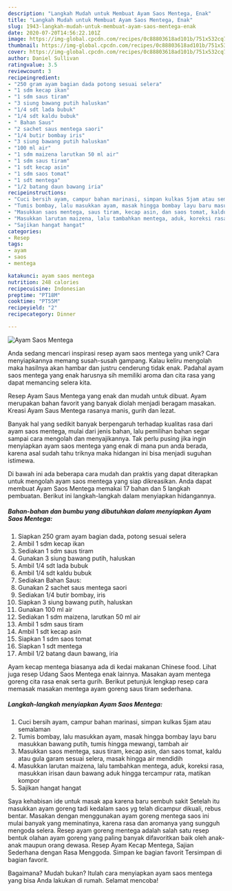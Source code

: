 ```yaml
---
description: "Langkah Mudah untuk Membuat Ayam Saos Mentega, Enak"
title: "Langkah Mudah untuk Membuat Ayam Saos Mentega, Enak"
slug: 1943-langkah-mudah-untuk-membuat-ayam-saos-mentega-enak
date: 2020-07-20T14:56:22.101Z
image: https://img-global.cpcdn.com/recipes/0c88803618ad101b/751x532cq70/ayam-saos-mentega-foto-resep-utama.jpg
thumbnail: https://img-global.cpcdn.com/recipes/0c88803618ad101b/751x532cq70/ayam-saos-mentega-foto-resep-utama.jpg
cover: https://img-global.cpcdn.com/recipes/0c88803618ad101b/751x532cq70/ayam-saos-mentega-foto-resep-utama.jpg
author: Daniel Sullivan
ratingvalue: 3.5
reviewcount: 3
recipeingredient:
- "250 gram ayam bagian dada potong sesuai selera"
- "1 sdm kecap ikan"
- "1 sdm saus tiram"
- "3 siung bawang putih haluskan"
- "1/4 sdt lada bubuk"
- "1/4 sdt kaldu bubuk"
- " Bahan Saus"
- "2 sachet saus mentega saori"
- "1/4 butir bombay iris"
- "3 siung bawang putih haluskan"
- "100 ml air"
- "1 sdm maizena larutkan 50 ml air"
- "1 sdm saus tiram"
- "1 sdt kecap asin"
- "1 sdm saos tomat"
- "1 sdt mentega"
- "1/2 batang daun bawang iria"
recipeinstructions:
- "Cuci bersih ayam, campur bahan marinasi, simpan kulkas 5jam atau semalaman"
- "Tumis bombay, lalu masukkan ayam, masak hingga bombay layu baru masukkan bawang putih, tumis hingga mewangi, tambah air"
- "Masukkan saos mentega, saus tiram, kecap asin, dan saos tomat, kaldu atau gula garam sesuai selera, masak hingga air mendidih"
- "Masukkan larutan maizena, lalu tambahkan mentega, aduk, koreksi rasa, masukkan irisan daun bawang aduk hingga tercampur rata, matikan kompor"
- "Sajikan hangat hangat"
categories:
- Resep
tags:
- ayam
- saos
- mentega

katakunci: ayam saos mentega 
nutrition: 248 calories
recipecuisine: Indonesian
preptime: "PT18M"
cooktime: "PT55M"
recipeyield: "2"
recipecategory: Dinner

---
```



![Ayam Saos Mentega](https://img-global.cpcdn.com/recipes/0c88803618ad101b/751x532cq70/ayam-saos-mentega-foto-resep-utama.jpg)

Anda sedang mencari inspirasi resep ayam saos mentega yang unik? Cara menyiapkannya memang susah-susah gampang. Kalau keliru mengolah maka hasilnya akan hambar dan justru cenderung tidak enak. Padahal ayam saos mentega yang enak harusnya sih memiliki aroma dan cita rasa yang dapat memancing selera kita.

Resep Ayam Saus Mentega yang enak dan mudah untuk dibuat. Ayam merupakan bahan favorit yang banyak diolah menjadi beragam masakan. Kreasi Ayam Saus Mentega rasanya manis, gurih dan lezat.

Banyak hal yang sedikit banyak berpengaruh terhadap kualitas rasa dari ayam saos mentega, mulai dari jenis bahan, lalu pemilihan bahan segar sampai cara mengolah dan menyajikannya. Tak perlu pusing jika ingin menyiapkan ayam saos mentega yang enak di mana pun anda berada, karena asal sudah tahu triknya maka hidangan ini bisa menjadi suguhan istimewa.


Di bawah ini ada beberapa cara mudah dan praktis yang dapat diterapkan untuk mengolah ayam saos mentega yang siap dikreasikan. Anda dapat membuat Ayam Saos Mentega memakai 17 bahan dan 5 langkah pembuatan. Berikut ini langkah-langkah dalam menyiapkan hidangannya.

<!--inarticleads1-->

##### Bahan-bahan dan bumbu yang dibutuhkan dalam menyiapkan Ayam Saos Mentega:

1. Siapkan 250 gram ayam bagian dada, potong sesuai selera
1. Ambil 1 sdm kecap ikan
1. Sediakan 1 sdm saus tiram
1. Gunakan 3 siung bawang putih, haluskan
1. Ambil 1/4 sdt lada bubuk
1. Ambil 1/4 sdt kaldu bubuk
1. Sediakan  Bahan Saus:
1. Gunakan 2 sachet saus mentega saori
1. Sediakan 1/4 butir bombay, iris
1. Siapkan 3 siung bawang putih, haluskan
1. Gunakan 100 ml air
1. Sediakan 1 sdm maizena, larutkan 50 ml air
1. Ambil 1 sdm saus tiram
1. Ambil 1 sdt kecap asin
1. Siapkan 1 sdm saos tomat
1. Siapkan 1 sdt mentega
1. Ambil 1/2 batang daun bawang, iria


Ayam kecap mentega biasanya ada di kedai makanan Chinese food. Lihat juga resep Udang Saos Mentega enak lainnya. Masakan ayam mentega goreng cita rasa enak serta gurih. Berikut petunjuk lengkap resep cara memasak masakan mentega ayam goreng saus tiram sederhana. 

<!--inarticleads2-->

##### Langkah-langkah menyiapkan Ayam Saos Mentega:

1. Cuci bersih ayam, campur bahan marinasi, simpan kulkas 5jam atau semalaman
1. Tumis bombay, lalu masukkan ayam, masak hingga bombay layu baru masukkan bawang putih, tumis hingga mewangi, tambah air
1. Masukkan saos mentega, saus tiram, kecap asin, dan saos tomat, kaldu atau gula garam sesuai selera, masak hingga air mendidih
1. Masukkan larutan maizena, lalu tambahkan mentega, aduk, koreksi rasa, masukkan irisan daun bawang aduk hingga tercampur rata, matikan kompor
1. Sajikan hangat hangat


Saya kehabisan ide untuk masak apa karena baru sembuh sakit Setelah itu masukkan ayam goreng tadi kedalam saos yg telah dicampur dikuali, rebus bentar. Masakan dengan menggunakan ayam goreng mentega saos ini mulai banyak yang meminatinya, karena rasa dan aromanya yang sungguh mengoda selera. Resep ayam goreng mentega adalah salah satu resep bentuk olahan ayam goreng yang paling banyak difavoritkan baik oleh anak-anak maupun orang dewasa. Resep Ayam Kecap Mentega, Sajian Sederhana dengan Rasa Menggoda. Simpan ke bagian favorit Tersimpan di bagian favorit. 

Bagaimana? Mudah bukan? Itulah cara menyiapkan ayam saos mentega yang bisa Anda lakukan di rumah. Selamat mencoba!

